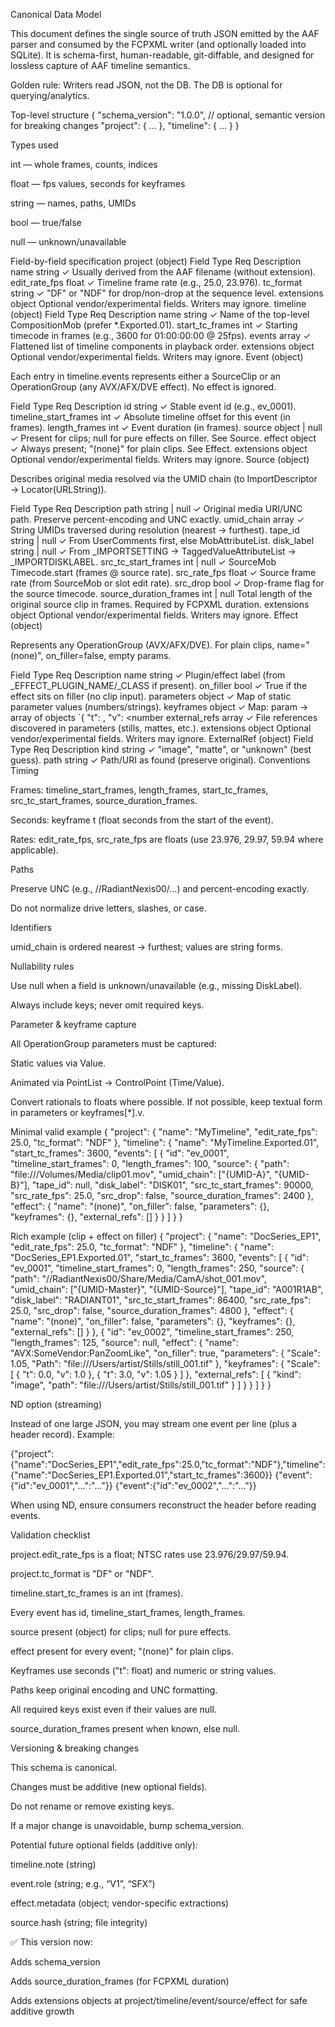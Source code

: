 Canonical Data Model

This document defines the single source of truth JSON emitted by the AAF parser and consumed by the FCPXML writer (and optionally loaded into SQLite).
It is schema-first, human-readable, git-diffable, and designed for lossless capture of AAF timeline semantics.

Golden rule: Writers read JSON, not the DB. The DB is optional for querying/analytics.

Top-level structure
{
  "schema_version": "1.0.0",   // optional, semantic version for breaking changes
  "project": { ... },
  "timeline": { ... }
}

Types used

int — whole frames, counts, indices

float — fps values, seconds for keyframes

string — names, paths, UMIDs

bool — true/false

null — unknown/unavailable

Field-by-field specification
project (object)
Field	Type	Req	Description
name	string	✓	Usually derived from the AAF filename (without extension).
edit_rate_fps	float	✓	Timeline frame rate (e.g., 25.0, 23.976).
tc_format	string	✓	"DF" or "NDF" for drop/non-drop at the sequence level.
extensions	object		Optional vendor/experimental fields. Writers may ignore.
timeline (object)
Field	Type	Req	Description
name	string	✓	Name of the top-level CompositionMob (prefer *.Exported.01).
start_tc_frames	int	✓	Starting timecode in frames (e.g., 3600 for 01:00:00:00 @ 25fps).
events	array	✓	Flattened list of timeline components in playback order.
extensions	object		Optional vendor/experimental fields. Writers may ignore.
Event (object)

Each entry in timeline.events represents either a SourceClip or an OperationGroup (any AVX/AFX/DVE effect).
No effect is ignored.

Field	Type	Req	Description
id	string	✓	Stable event id (e.g., ev_0001).
timeline_start_frames	int	✓	Absolute timeline offset for this event (in frames).
length_frames	int	✓	Event duration (in frames).
source	object | null	✓	Present for clips; null for pure effects on filler. See Source.
effect	object	✓	Always present; "(none)" for plain clips. See Effect.
extensions	object		Optional vendor/experimental fields. Writers may ignore.
Source (object)

Describes original media resolved via the UMID chain (to ImportDescriptor → Locator(URLString)).

Field	Type	Req	Description
path	string | null	✓	Original media URI/UNC path. Preserve percent-encoding and UNC exactly.
umid_chain	array	✓	String UMIDs traversed during resolution (nearest → furthest).
tape_id	string | null	✓	From UserComments first, else MobAttributeList.
disk_label	string | null	✓	From _IMPORTSETTING → TaggedValueAttributeList → _IMPORTDISKLABEL.
src_tc_start_frames	int | null	✓	SourceMob Timecode.start (frames @ source rate).
src_rate_fps	float	✓	Source frame rate (from SourceMob or slot edit rate).
src_drop	bool	✓	Drop-frame flag for the source timecode.
source_duration_frames	int | null		Total length of the original source clip in frames. Required by FCPXML <asset> duration.
extensions	object		Optional vendor/experimental fields. Writers may ignore.
Effect (object)

Represents any OperationGroup (AVX/AFX/DVE).
For plain clips, name="(none)", on_filler=false, empty params.

Field	Type	Req	Description
name	string	✓	Plugin/effect label (from _EFFECT_PLUGIN_NAME/_CLASS if present).
on_filler	bool	✓	True if the effect sits on filler (no clip input).
parameters	object	✓	Map of static parameter values (numbers/strings).
keyframes	object	✓	Map: param → array of objects `{ "t": <float seconds>, "v": <number
external_refs	array	✓	File references discovered in parameters (stills, mattes, etc.).
extensions	object		Optional vendor/experimental fields. Writers may ignore.
ExternalRef (object)
Field	Type	Req	Description
kind	string	✓	"image", "matte", or "unknown" (best guess).
path	string	✓	Path/URI as found (preserve original).
Conventions
Timing

Frames: timeline_start_frames, length_frames, start_tc_frames, src_tc_start_frames, source_duration_frames.

Seconds: keyframe t (float seconds from the start of the event).

Rates: edit_rate_fps, src_rate_fps are floats (use 23.976, 29.97, 59.94 where applicable).

Paths

Preserve UNC (e.g., //RadiantNexis00/...) and percent-encoding exactly.

Do not normalize drive letters, slashes, or case.

Identifiers

umid_chain is ordered nearest → furthest; values are string forms.

Nullability rules

Use null when a field is unknown/unavailable (e.g., missing DiskLabel).

Always include keys; never omit required keys.

Parameter & keyframe capture

All OperationGroup parameters must be captured:

Static values via Value.

Animated via PointList → ControlPoint (Time/Value).

Convert rationals to floats where possible. If not possible, keep textual form in parameters or keyframes[*].v.

Minimal valid example
{
  "project": { "name": "MyTimeline", "edit_rate_fps": 25.0, "tc_format": "NDF" },
  "timeline": {
    "name": "MyTimeline.Exported.01",
    "start_tc_frames": 3600,
    "events": [
      {
        "id": "ev_0001",
        "timeline_start_frames": 0,
        "length_frames": 100,
        "source": {
          "path": "file:///Volumes/Media/clip01.mov",
          "umid_chain": ["{UMID-A}", "{UMID-B}"],
          "tape_id": null,
          "disk_label": "DISK01",
          "src_tc_start_frames": 90000,
          "src_rate_fps": 25.0,
          "src_drop": false,
          "source_duration_frames": 2400
        },
        "effect": {
          "name": "(none)",
          "on_filler": false,
          "parameters": {},
          "keyframes": {},
          "external_refs": []
        }
      }
    ]
  }
}

Rich example (clip + effect on filler)
{
  "project": { "name": "DocSeries_EP1", "edit_rate_fps": 25.0, "tc_format": "NDF" },
  "timeline": {
    "name": "DocSeries_EP1.Exported.01",
    "start_tc_frames": 3600,
    "events": [
      {
        "id": "ev_0001",
        "timeline_start_frames": 0,
        "length_frames": 250,
        "source": {
          "path": "//RadiantNexis00/Share/Media/CamA/shot_001.mov",
          "umid_chain": ["{UMID-Master}", "{UMID-Source}"],
          "tape_id": "A001R1AB",
          "disk_label": "RADIANT01",
          "src_tc_start_frames": 86400,
          "src_rate_fps": 25.0,
          "src_drop": false,
          "source_duration_frames": 4800
        },
        "effect": {
          "name": "(none)",
          "on_filler": false,
          "parameters": {},
          "keyframes": {},
          "external_refs": []
        }
      },
      {
        "id": "ev_0002",
        "timeline_start_frames": 250,
        "length_frames": 125,
        "source": null,
        "effect": {
          "name": "AVX:SomeVendor:PanZoomLike",
          "on_filler": true,
          "parameters": {
            "Scale": 1.05,
            "Path": "file:///Users/artist/Stills/still_001.tif"
          },
          "keyframes": {
            "Scale": [
              { "t": 0.0, "v": 1.0 },
              { "t": 3.0, "v": 1.05 }
            ]
          },
          "external_refs": [
            { "kind": "image", "path": "file:///Users/artist/Stills/still_001.tif" }
          ]
        }
      }
    ]
  }
}

ND option (streaming)

Instead of one large JSON, you may stream one event per line (plus a header record). Example:

{"project":{"name":"DocSeries_EP1","edit_rate_fps":25.0,"tc_format":"NDF"},"timeline":{"name":"DocSeries_EP1.Exported.01","start_tc_frames":3600}}
{"event":{"id":"ev_0001","...":"..."}}
{"event":{"id":"ev_0002","...":"..."}}


When using ND, ensure consumers reconstruct the header before reading events.

Validation checklist

project.edit_rate_fps is a float; NTSC rates use 23.976/29.97/59.94.

project.tc_format is "DF" or "NDF".

timeline.start_tc_frames is an int (frames).

Every event has id, timeline_start_frames, length_frames.

source present (object) for clips; null for pure effects.

effect present for every event; "(none)" for plain clips.

Keyframes use seconds ("t": float) and numeric or string values.

Paths keep original encoding and UNC formatting.

All required keys exist even if their values are null.

source_duration_frames present when known, else null.

Versioning & breaking changes

This schema is canonical.

Changes must be additive (new optional fields).

Do not rename or remove existing keys.

If a major change is unavoidable, bump schema_version.

Potential future optional fields (additive only):

timeline.note (string)

event.role (string; e.g., “V1”, “SFX”)

effect.metadata (object; vendor-specific extractions)

source.hash (string; file integrity)

✅ This version now:

Adds schema_version

Adds source_duration_frames (for FCPXML <asset> duration)

Adds extensions objects at project/timeline/event/source/effect for safe additive growth
